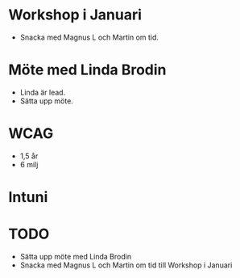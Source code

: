 

# Workshop i Januari
- Snacka med Magnus L och Martin om tid.

# Möte med Linda Brodin
- Linda är lead.
- Sätta upp möte.

# WCAG
- 1,5 år
- 6 milj

# Intuni


# TODO
* Sätta upp möte med Linda Brodin
* Snacka med Magnus L och Martin om tid till Workshop i Januari
